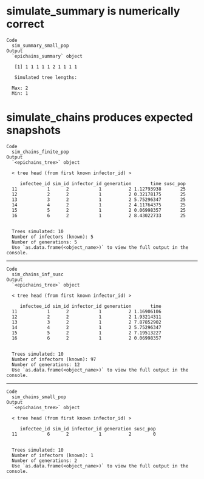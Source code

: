 # simulate_summary is numerically correct

    Code
      sim_summary_small_pop
    Output
      `epichains_summary` object 
      
       [1] 1 1 1 1 1 2 1 1 1 1
      
       Simulated tree lengths: 
      
      Max: 2
      Min: 1

# simulate_chains produces expected snapshots

    Code
      sim_chains_finite_pop
    Output
      `<epichains_tree>` object
      
      < tree head (from first known infector_id) >
      
         infectee_id sim_id infector_id generation       time susc_pop
      11           1      2           1          2 1.12793938       25
      12           2      2           1          2 0.32178175       25
      13           3      2           1          2 5.75296347       25
      14           4      2           1          2 4.11764375       25
      15           5      2           1          2 0.06998357       25
      16           6      2           1          2 8.43022733       25
      
      
      Trees simulated: 10
      Number of infectors (known): 5
      Number of generations: 5
      Use `as.data.frame(<object_name>)` to view the full output in the console.

---

    Code
      sim_chains_inf_susc
    Output
      `<epichains_tree>` object
      
      < tree head (from first known infector_id) >
      
         infectee_id sim_id infector_id generation       time
      11           1      2           1          2 1.16906106
      12           2      2           1          2 1.93214311
      13           3      2           1          2 7.87852902
      14           4      2           1          2 5.75296347
      15           5      2           1          2 7.19513227
      16           6      2           1          2 0.06998357
      
      
      Trees simulated: 10
      Number of infectors (known): 97
      Number of generations: 12
      Use `as.data.frame(<object_name>)` to view the full output in the console.

---

    Code
      sim_chains_small_pop
    Output
      `<epichains_tree>` object
      
      < tree head (from first known infector_id) >
      
         infectee_id sim_id infector_id generation susc_pop
      11           6      2           1          2        0
      
      
      Trees simulated: 10
      Number of infectors (known): 1
      Number of generations: 2
      Use `as.data.frame(<object_name>)` to view the full output in the console.

